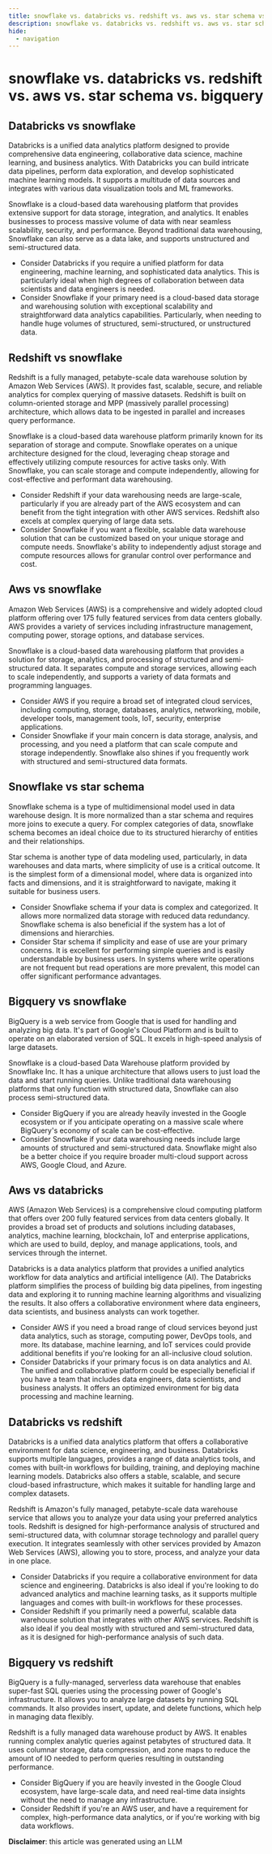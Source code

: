 ```yaml
---
title: snowflake vs. databricks vs. redshift vs. aws vs. star schema vs. bigquery
description: snowflake vs. databricks vs. redshift vs. aws vs. star schema vs. bigquery
hide:
  - navigation
---
```

# snowflake vs. databricks vs. redshift vs. aws vs. star schema vs. bigquery

## Databricks vs snowflake
Databricks is a unified data analytics platform designed to provide comprehensive data engineering, collaborative data science, machine learning, and business analytics. With Databricks you can build intricate data pipelines, perform data exploration, and develop sophisticated machine learning models. It supports a multitude of data sources and integrates with various data visualization tools and ML frameworks.

Snowflake is a cloud-based data warehousing platform that provides extensive support for data storage, integration, and analytics. It enables businesses to process massive volume of data with near seamless scalability, security, and performance. Beyond traditional data warehousing, Snowflake can also serve as a data lake, and supports unstructured and semi-structured data.

- Consider Databricks if you require a unified platform for data engineering, machine learning, and sophisticated data analytics. This is particularly ideal when high degrees of collaboration between data scientists and data engineers is needed.
- Consider Snowflake if your primary need is a cloud-based data storage and warehousing solution with exceptional scalability and straightforward data analytics capabilities. Particularly, when needing to handle huge volumes of structured, semi-structured, or unstructured data.


## Redshift vs snowflake
Redshift is a fully managed, petabyte-scale data warehouse solution by Amazon Web Services (AWS). It provides fast, scalable, secure, and reliable analytics for complex querying of massive datasets. Redshift is built on column-oriented storage and MPP (massively parallel processing) architecture, which allows data to be ingested in parallel and increases query performance.

Snowflake is a cloud-based data warehouse platform primarily known for its separation of storage and compute. Snowflake operates on a unique architecture designed for the cloud, leveraging cheap storage and effectively utilizing compute resources for active tasks only. With Snowflake, you can scale storage and compute independently, allowing for cost-effective and performant data warehousing.

- Consider Redshift if your data warehousing needs are large-scale, particularly if you are already part of the AWS ecosystem and can benefit from the tight integration with other AWS services. Redshift also excels at complex querying of large data sets.
- Consider Snowflake if you want a flexible, scalable data warehouse solution that can be customized based on your unique storage and compute needs. Snowflake's ability to independently adjust storage and compute resources allows for granular control over performance and cost.


## Aws vs snowflake
Amazon Web Services (AWS) is a comprehensive and widely adopted cloud platform offering over 175 fully featured services from data centers globally. AWS provides a variety of services including infrastructure management, computing power, storage options, and database services. 

Snowflake is a cloud-based data warehousing platform that provides a solution for storage, analytics, and processing of structured and semi-structured data. It separates compute and storage services, allowing each to scale independently, and supports a variety of data formats and programming languages. 

- Consider AWS if you require a broad set of integrated cloud services, including computing, storage, databases, analytics, networking, mobile, developer tools, management tools, IoT, security, enterprise applications.
- Consider Snowflake if your main concern is data storage, analysis, and processing, and you need a platform that can scale compute and storage independently. Snowflake also shines if you frequently work with structured and semi-structured data formats.


## Snowflake vs star schema
Snowflake schema is a type of multidimensional model used in data warehouse design. It is more normalized than a star schema and requires more joins to execute a query. For complex categories of data, snowflake schema becomes an ideal choice due to its structured hierarchy of entities and their relationships.

Star schema is another type of data modeling used, particularly, in data warehouses and data marts, where simplicity of use is a critical outcome. It is the simplest form of a dimensional model, where data is organized into facts and dimensions, and it is straightforward to navigate, making it suitable for business users.

- Consider Snowflake schema if your data is complex and categorized. It allows more normalized data storage with reduced data redundancy. Snowflake schema is also beneficial if the system has a lot of dimensions and hierarchies.
- Consider Star schema if simplicity and ease of use are your primary concerns. It is excellent for performing simple queries and is easily understandable by business users. In systems where write operations are not frequent but read operations are more prevalent, this model can offer significant performance advantages.


## Bigquery vs snowflake
BigQuery is a web service from Google that is used for handling and analyzing big data. It's part of Google's Cloud Platform and is built to operate on an elaborated version of SQL. It excels in high-speed analysis of large datasets.

Snowflake is a cloud-based Data Warehouse platform provided by Snowflake Inc. It has a unique architecture that allows users to just load the data and start running queries. Unlike traditional data warehousing platforms that only function with structured data, Snowflake can also process semi-structured data.

- Consider BigQuery if you are already heavily invested in the Google ecosystem or if you anticipate operating on a massive scale where BigQuery's economy of scale can be cost-effective.
- Consider Snowflake if your data warehousing needs include large amounts of structured and semi-structured data. Snowflake might also be a better choice if you require broader multi-cloud support across AWS, Google Cloud, and Azure.


## Aws vs databricks
AWS (Amazon Web Services) is a comprehensive cloud computing platform that offers over 200 fully featured services from data centers globally. It provides a broad set of products and solutions including databases, analytics, machine learning, blockchain, IoT and enterprise applications, which are used to build, deploy, and manage applications, tools, and services through the internet.

Databricks is a data analytics platform that provides a unified analytics workflow for data analytics and artificial intelligence (AI). The Databricks platform simplifies the process of building big data pipelines, from ingesting data and exploring it to running machine learning algorithms and visualizing the results. It also offers a collaborative environment where data engineers, data scientists, and business analysts can work together.

- Consider AWS if you need a broad range of cloud services beyond just data analytics, such as storage, computing power, DevOps tools, and more. Its database, machine learning, and IoT services could provide additional benefits if you're looking for an all-inclusive cloud solution.
- Consider Databricks if your primary focus is on data analytics and AI. The unified and collaborative platform could be especially beneficial if you have a team that includes data engineers, data scientists, and business analysts. It offers an optimized environment for big data processing and machine learning.


## Databricks vs redshift
Databricks is a unified data analytics platform that offers a collaborative environment for data science, engineering, and business. Databricks supports multiple languages, provides a range of data analytics tools, and comes with built-in workflows for building, training, and deploying machine learning models. Databricks also offers a stable, scalable, and secure cloud-based infrastructure, which makes it suitable for handling large and complex datasets.

Redshift is Amazon's fully managed, petabyte-scale data warehouse service that allows you to analyze your data using your preferred analytics tools. Redshift is designed for high-performance analysis of structured and semi-structured data, with columnar storage technology and parallel query execution. It integrates seamlessly with other services provided by Amazon Web Services (AWS), allowing you to store, process, and analyze your data in one place.

- Consider Databricks if you require a collaborative environment for data science and engineering. Databricks is also ideal if you're looking to do advanced analytics and machine learning tasks, as it supports multiple languages and comes with built-in workflows for these processes.
- Consider Redshift if you primarily need a powerful, scalable data warehouse solution that integrates with other AWS services. Redshift is also ideal if you deal mostly with structured and semi-structured data, as it is designed for high-performance analysis of such data.


## Bigquery vs redshift
BigQuery is a fully-managed, serverless data warehouse that enables super-fast SQL queries using the processing power of Google's infrastructure. It allows you to analyze large datasets by running SQL commands. It also provides insert, update, and delete functions, which help in managing data flexibly.

Redshift is a fully managed data warehouse product by AWS. It enables running complex analytic queries against petabytes of structured data. It uses columnar storage, data compression, and zone maps to reduce the amount of IO needed to perform queries resulting in outstanding performance.

- Consider BigQuery if you are heavily invested in the Google Cloud ecosystem, have large-scale data, and need real-time data insights without the need to manage any infrastructure.
- Consider Redshift if you're an AWS user, and have a requirement for complex, high-performance data analytics, or if you're working with big data workflows.

**Disclaimer**: this article was generated using an LLM